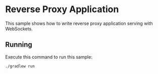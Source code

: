 
# Reverse Proxy Application

This sample shows how to write reverse proxy application serving with WebSockets.

## Running

Execute this command to run this sample:

```bash
./gradlew run
```
